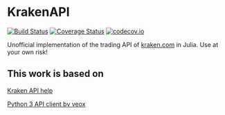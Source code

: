 # KrakenAPI

[![Build Status](https://travis-ci.org/geresdi/KrakenApi.jl.svg?branch=master)](https://travis-ci.org/geresdi/KrakenApi.jl)
[![Coverage Status](https://coveralls.io/repos/geresdi/KrakenApi.jl/badge.svg?branch=master&service=github)](https://coveralls.io/github/geresdi/KrakenApi.jl?branch=master)
[![codecov.io](http://codecov.io/github/geresdi/KrakenApi.jl/coverage.svg?branch=master)](http://codecov.io/github/geresdi/KrakenApi.jl?branch=master)

Unofficial implementation of the trading API of [kraken.com](https://www.kraken.com) in Julia. Use at your own risk!

## This work is based on

[Kraken API help](https://www.kraken.com/en-us/help/api)

[Python 3 API client by veox](https://github.com/veox/python3-krakenex)
